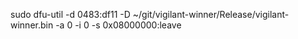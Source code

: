 sudo dfu-util -d 0483:df11 -D ~/git/vigilant-winner/Release/vigilant-winner.bin -a 0 -i 0 -s 0x08000000:leave